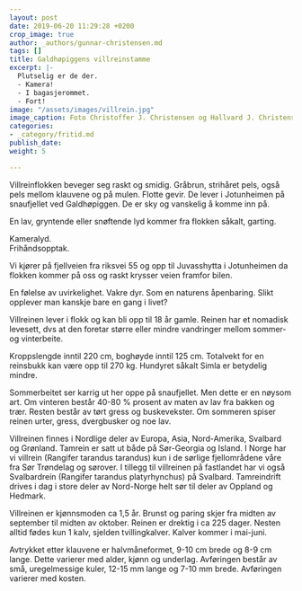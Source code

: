 ```yaml
---
layout: post
date: 2019-06-20 11:29:28 +0200
crop_image: true
author: _authors/gunnar-christensen.md
tags: []
title: Galdhøpiggens villreinstamme
excerpt: |-
  Plutselig er de der.
  - Kamera!
  - I bagasjerommet.
  - Fort!
image: "/assets/images/villrein.jpg"
image_caption: Foto Christoffer J. Christensen og Hallvard J. Christensen
categories:
- _category/fritid.md
publish_date: 
weight: 5

---
```

Villreinflokken beveger seg raskt og smidig. Gråbrun, strihåret pels, også pels mellom klauvene og på mulen. Flotte gevir. De lever i Jotunheimen på snaufjellet ved Galdhøpiggen. De er sky og vanskelig å komme inn på.

En lav, gryntende eller snøftende lyd kommer fra flokken såkalt, garting.

Kameralyd.  
Frihåndsopptak.

Vi kjører på fjellveien fra riksvei 55 og opp til Juvasshytta i Jotunheimen da flokken kommer på oss og raskt krysser veien framfor bilen.

En følelse av uvirkelighet. Vakre dyr. Som en naturens åpenbaring. Slikt opplever man kanskje bare en gang i livet?

Villreinen lever i flokk og kan bli opp til 18 år gamle. Reinen har et nomadisk levesett, dvs at den foretar større eller mindre vandringer mellom sommer- og vinterbeite.

Kroppslengde inntil 220 cm, boghøyde inntil 125 cm. Totalvekt for en reinsbukk kan være opp til 270 kg. Hundyret såkalt Simla er betydelig mindre.

Sommerbeitet ser karrig ut her oppe på snaufjellet. Men dette er en nøysom art. Om vinteren består 40-80 % prosent av maten av lav fra bakken og trær. Resten består av tørt gress og buskevekster. Om sommeren spiser reinen urter, gress, dvergbusker og noe lav.

Villreinen finnes i Nordlige deler av Europa, Asia, Nord-Amerika, Svalbard og Grønland. Tamrein er satt ut både på Sør-Georgia og Island. I Norge har vi villrein (Rangifer tarandus tarandus) kun i de sørlige fjellområdene våre fra Sør Trøndelag og sørover. I tillegg til villreinen på fastlandet har vi også Svalbardrein (Rangifer tarandus platyrhynchus) på Svalbard. Tamreindrift drives i dag i store deler av Nord-Norge helt sør til deler av Oppland og Hedmark.

Villreinen er kjønnsmoden ca 1,5 år. Brunst og paring skjer fra midten av september til midten av oktober. Reinen er drektig i ca 225 dager. Nesten alltid fødes kun 1 kalv, sjelden tvillingkalver. Kalver kommer i mai-juni.

Avtrykket etter klauvene er halvmåneformet, 9-10 cm brede og 8-9 cm lange. Dette varierer med alder, kjønn og underlag. Avføringen består av små, uregelmessige kuler, 12-15 mm lange og 7-10 mm brede. Avføringen varierer med kosten.